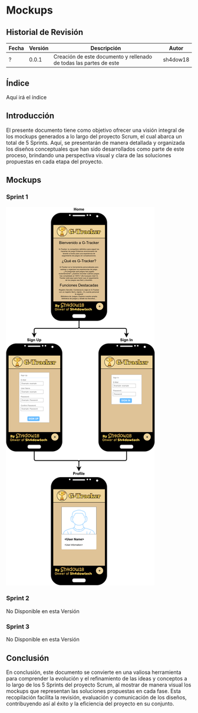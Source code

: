 # Mockups

## Historial de Revisión

| Fecha | Versión | Descripción | Autor |
| ----- | ------- | ----------- | ----- |
| ? | 0.0.1 | Creación de este documento y rellenado de todas las partes de este | sh4dow18 |

## Índice

Aquí irá el índice

## Introducción

El presente documento tiene como objetivo ofrecer una visión integral de los mockups generados a lo largo del proyecto
Scrum, el cual abarca un total de 5 Sprints. Aquí, se presentarán de manera detallada y organizada los diseños
conceptuales que han sido desarrollados como parte de este proceso, brindando una perspectiva visual y clara de las 
soluciones propuestas en cada etapa del proyecto.

## Mockups

### Sprint 1

![G-Tracker-Mockups-Sprint-1](/Images/G-Tracker-Mockups-Sprint-1.png)

### Sprint 2

No Disponible en esta Versión

### Sprint 3

No Disponible en esta Versión

## Conclusión

En conclusión, este documento se convierte en una valiosa herramienta para comprender la evolución y el refinamiento
de las ideas y conceptos a lo largo de los 5 Sprints del proyecto Scrum, al mostrar de manera visual los mockups que
representan las soluciones propuestas en cada fase. Esta recopilación facilita la revisión, evaluación y comunicación
de los diseños, contribuyendo así al éxito y la eficiencia del proyecto en su conjunto.